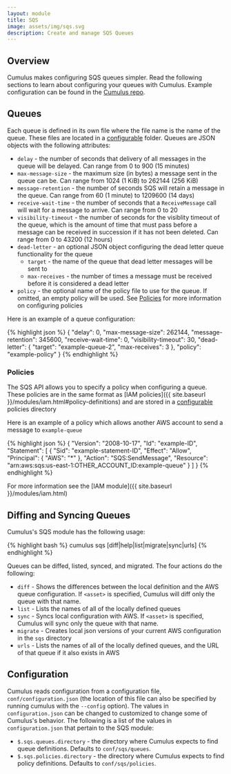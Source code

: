 ```yaml
---
layout: module
title: SQS
image: assets/img/sqs.svg
description: Create and manage SQS Queues
---
```

Overview
--------
Cumulus makes configuring SQS queues simpler. Read the following sections to learn about configuring your queues with Cumulus. Example configuration can be found in the [Cumulus repo](https://github.com/lucidsoftware/cumulus).


Queues
---------------------

Each queue is defined in its own file where the file name is the name of the queue. These files are located in a [configurable](#configuration) folder. Queues are JSON objects with the following attributes:

* `delay` - the number of seconds that delivery of all messages in the queue will be delayed. Can range from 0 to 900 (15 minutes)
* `max-message-size` - the maximum size (in bytes) a message sent in the queue can be. Can range from 1024 (1 KiB) to 262144 (256 KiB)
* `message-retention` - the number of seconds SQS will retain a message in the queue. Can range from 60 (1 minute) to 1209600 (14 days)
* `receive-wait-time` - the number of seconds that a `ReceiveMessage` call will wait for a message to arrive. Can range from 0 to 20
* `visibility-timeout` - the number of seconds for the visiblity timeout of the queue, which is the amount of time that must pass before a message can be received in succession if it has not been deleted.  Can range from 0 to 43200 (12 hours)
* `dead-letter` - an optional JSON object configuring the dead letter queue functionality for the queue
  * `target` - the name of the queue that dead letter messages will be sent to
  * `max-receives` - the number of times a message must be received before it is considered a dead letter
* `policy` - the optional name of the policy file to use for the queue. If omitted, an empty policy will be used. See [Policies](#policies) for more information on configuring policies

Here is an example of a queue configuration:

{% highlight json %}
{
  "delay": 0,
  "max-message-size": 262144,
  "message-retention": 345600,
  "receive-wait-time": 0,
  "visibility-timeout": 30,
  "dead-letter": {
    "target": "example-queue-2",
    "max-receives": 3
  },
  "policy": "example-policy"
}
{% endhighlight %}


### Policies

The SQS API allows you to specify a policy when configuring a queue. These policies are in the same format as [IAM policies]({{ site.baseurl }}/modules/iam.html#policy-definitions) and are stored in a [configurable](#configuration) policies directory

Here is an example of a policy which allows another AWS account to send a message to `example-queue`

{% highlight json %}
{
  "Version": "2008-10-17",
  "Id": "example-ID",
  "Statement": [
    {
      "Sid": "example-statement-ID",
      "Effect": "Allow",
      "Principal": {
        "AWS": "*"
      },
      "Action": "SQS:SendMessage",
      "Resource": "arn:aws:sqs:us-east-1:OTHER_ACCOUNT_ID:example-queue"
    }
  ]
}
{% endhighlight %}

For more information see the [IAM module]({{ site.baseurl }}/modules/iam.html)


Diffing and Syncing Queues
------------------------------

Cumulus's SQS module has the following usage:

{% highlight bash %}
cumulus sqs [diff|help|list|migrate|sync|urls] <asset>
{% endhighlight %}

Queues can be diffed, listed, synced, and migrated. The four actions do the following:

* `diff` - Shows the differences between the local definition and the AWS queue configuration. If `<asset>` is specified, Cumulus will diff only the queue with that name.
* `list` - Lists the names of all of the locally defined queues
* `sync` - Syncs local configuration with AWS. If `<asset>` is specified, Cumulus will sync only the queue with that name.
* `migrate` - Creates local json versions of your current AWS configuration in the `sqs` directory
* `urls` - Lists the names of all of the locally defined queues, and the URL of that queue if it also exists in AWS


Configuration
-------------
Cumulus reads configuration from a configuration file, `conf/configuration.json` (the location of this file can also be specified by running cumulus with the `--config` option). The values in `configuration.json` can be changed to customized to change some of Cumulus's behavior. The following is a list of the values in `configuration.json` that pertain to the SQS module:

* `$.sqs.queues.directory` - the directory where Cumulus expects to find queue definitions. Defaults to `conf/sqs/queues`.
* `$.sqs.policies.directory` - the directory where Cumulus expects to find policy definitions. Defaults to `conf/sqs/policies`.
